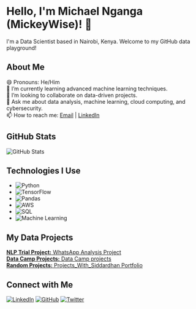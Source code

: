 <div align="left">
  <h1>Hello, I'm Michael Nganga (MickeyWise)! 👋</h1>
  <p>I'm a Data Scientist based in Nairobi, Kenya. Welcome to my GitHub data playground!</p>

  <h2>About Me</h2>
  <p>
    😄 Pronouns: He/Him<br>
    🌱 I’m currently learning advanced machine learning techniques.<br>
    👯 I’m looking to collaborate on data-driven projects.<br>
    💬 Ask me about data analysis, machine learning, cloud computing, and cybersecurity.<br>
    📫 How to reach me: <a href="mailto:michaelwilberforce4@gmail.com">Email</a> | <a href="https://www.linkedin.com/in/michael-nganga/">LinkedIn</a>
  </p>

  <h2>GitHub Stats</h2>
  <img src="https://github-readme-stats.vercel.app/api?username=mickeywise&show_icons=true&theme=radical" alt="GitHub Stats">

  <h2>Technologies I Use</h2>
  <ul>
    <li><img src="https://img.shields.io/badge/Python-★★★-blue" alt="Python"></li>
    <li><img src="https://img.shields.io/badge/TensorFlow-★★★-orange" alt="TensorFlow"></li>
    <li><img src="https://img.shields.io/badge/Pandas-★★★-yellow" alt="Pandas"></li>
    <li><img src="https://img.shields.io/badge/AWS-★★☆-blue" alt="AWS"></li>
    <li><img src="https://img.shields.io/badge/SQL-★★☆-blue" alt="SQL"></li>
    <li><img src="https://img.shields.io/badge/Machine%20Learning-★★★-green" alt="Machine Learning"></li>
  </ul>

  <h2>My Data Projects</h2>
  <p>
    <a href="https://github.com/mickeywise/WhatsApp_Project"><strong>NLP Trial Project:</strong> WhatsApp Analysis Project</a><br>
    <a href="https://github.com/mickeywise/Python_dcamp/tree/master/datacamp"><strong>Data Camp Projects:</strong> Data Camp projects</a><br>
    <a href="https://github.com/mickeywise/Projects_With_Siddardhan"><strong>Random Projects:</strong> Projects_With_Siddardhan Portfolio</a><br>
  </p>

  <h2>Connect with Me</h2>
  <a href="https://www.linkedin.com/in/michael-nganga/"><img src="https://img.shields.io/badge/LinkedIn-Connect-blue" alt="LinkedIn"></a>
  <a href="https://github.com/mickeywise"><img src="https://img.shields.io/badge/GitHub-Follow-blue" alt="GitHub"></a>
  <a href="https://twitter.com/MachiraKrieger"><img src="https://img.shields.io/badge/Twitter-Follow-blue" alt="Twitter"></a>
</div>
